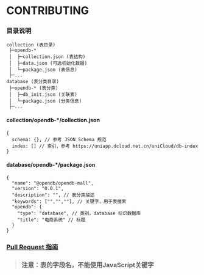 # CONTRIBUTING


### 目录说明

```
collection (表目录)
 ├─opendb-*
 │  ├─collection.json (表结构)
 │  ├─data.json (可选初始化数据)
 │  └─package.json (表信息)
 ├─...
database (表分类目录)
 ├─opendb-* (表分类)
 │  ├─db_init.json (关联表)
 │  └─package.json (分类信息)
 ├─...
```

#### collection/opendb-*/collection.json
```
{
  schema: {}, // 参考 JSON Schema 规范
  index: [] // 索引，参考 https://uniapp.dcloud.net.cn/uniCloud/db-index
}
```

#### database/opendb-*/package.json
```
{
  "name": "@opendb/opendb-mall",
  "version": "0.0.1",
  "description": "", // 表分类描述
  "keywords": ["","",""], // 关键字，用于表搜索
  "opendb": {
    "type": "database", // 类别，database 标识数据库
    "title": "电商系统" // 标题
  }
}
```


### [Pull Request 指南](https://gitee.com/help/articles/4128)

> ### 注意：表的字段名，不能使用JavaScript关键字
